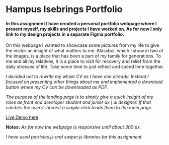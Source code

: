 # Hampus Isebrings Portfolio

#### In this assignment I have created a personal portfolio webpage where I present myself, my skills and projects I have worked on. As for now I only link to my design projects in a separate Figma portfolio.

On this webpage I wanted to showcase some pictures from my life to give the visitor an insight of what matters to me. Klässbol, which I show in two of the images, is a place that has been a part of my family for generations. To me and all my relatives, it is a place to visit for recovery and relief from the daily stresses of life. Take some time to just reflect and spend time together.

*I decided not to rewrite my whole CV as I have one already. Instead I focused on presenting other things about me and implemented a download button where my CV can be downloaded as PDF.*

*The purpose of the landing page is to simply give a quick insight of my roles as front end developer student and junior ux | ui designer. If that catches the users' interest a simple click leads them to the main page.*


[Live Demo here](https://isebring.github.io/..).

**Notes:**
*As for now the webpage is responsive until about 300 px.*

*I have used particles.js and swiper.js libraries for this assignment.*


